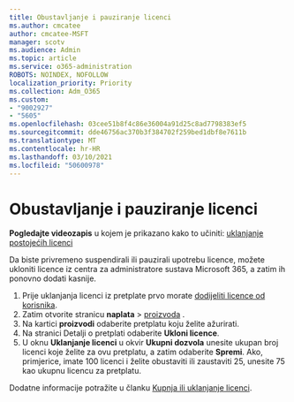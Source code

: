 ```yaml
---
title: Obustavljanje i pauziranje licenci
ms.author: cmcatee
author: cmcatee-MSFT
manager: scotv
ms.audience: Admin
ms.topic: article
ms.service: o365-administration
ROBOTS: NOINDEX, NOFOLLOW
localization_priority: Priority
ms.collection: Adm_O365
ms.custom:
- "9002927"
- "5605"
ms.openlocfilehash: 03cee51b8f4c86e36004a91d25c8ad7798383ef5
ms.sourcegitcommit: dde46756ac370b3f384702f259bed1dbf8e7611b
ms.translationtype: MT
ms.contentlocale: hr-HR
ms.lasthandoff: 03/10/2021
ms.locfileid: "50600978"
---
```

# <a name="suspend-or-pause-licenses"></a>Obustavljanje i pauziranje licenci

**Pogledajte videozapis** u kojem je prikazano kako to učiniti: [uklanjanje postojećih licenci](https://go.microsoft.com/fwlink/p/?linkid=2154938)

Da biste privremeno suspendirali ili pauzirali upotrebu licence, možete ukloniti licence iz centra za administratore sustava Microsoft 365, a zatim ih ponovno dodati kasnije.

1. Prije uklanjanja licenci iz pretplate prvo morate [dodijeliti licence od korisnika](https://docs.microsoft.com/microsoft-365/admin/manage/remove-licenses-from-users).
2. Zatim otvorite stranicu **naplata**  >  [proizvoda](https://go.microsoft.com/fwlink/p/?linkid=842054) .
3. Na kartici **proizvodi** odaberite pretplatu koju želite ažurirati.
4. Na stranici Detalji o pretplati odaberite **Ukloni licence**.
5. U oknu **Uklanjanje licenci** u okvir **Ukupni dozvola** unesite ukupan broj licenci koje želite za ovu pretplatu, a zatim odaberite **Spremi**. Ako, primjerice, imate 100 licenci i želite obustaviti ili zaustaviti 25, unesite 75 kao ukupnu licencu za pretplatu.

Dodatne informacije potražite u članku [Kupnja ili uklanjanje licenci](https://docs.microsoft.com/microsoft-365/commerce/licenses/buy-licenses).
